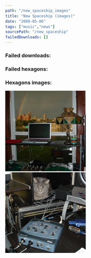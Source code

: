 ```yaml
---
path: "/new_spaceship_images"
title: "New Spaceship (images)"
date: "2009-05-06"
tags: ["music","news"]
sourcePath: "/new_spaceship"
failedDownloads: []
---
```



### Failed downloads:

### Failed hexagons:

### Hexagons images:
 ![dsc034861.jpg_hexagon.jpeg](dsc034861.jpg_hexagon.jpeg)
 ![dsc03487.jpg_hexagon.jpeg](dsc03487.jpg_hexagon.jpeg)
